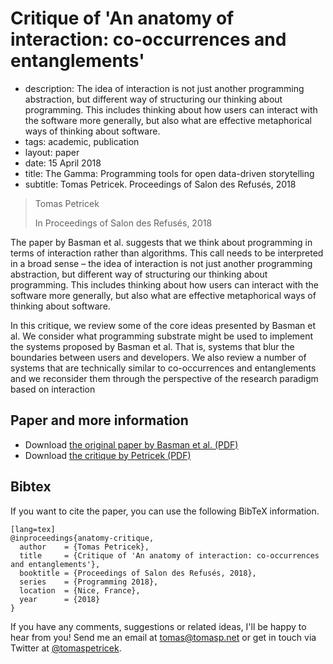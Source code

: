 # Critique of 'An anatomy of interaction: co-occurrences and entanglements'

 - description:  The idea of interaction is not just another programming abstraction, but different
    way of structuring our thinking about programming. This includes thinking about how users can
    interact with the software more generally, but also what are effective metaphorical ways of
    thinking about software.
 - tags: academic, publication
 - layout: paper
 - date: 15 April 2018
 - title: The Gamma: Programming tools for open data-driven storytelling
 - subtitle: Tomas Petricek. Proceedings of Salon des Refusés, 2018

> Tomas Petricek
>
> In Proceedings of Salon des Refusés, 2018

The paper by Basman et al. suggests that we think about programming in terms of interaction rather
than algorithms. This call needs to be interpreted in a broad sense – the idea of interaction is not
just another programming abstraction, but different way of structuring our thinking about
programming. This includes thinking about how users can interact with the software more generally,
but also what are effective metaphorical ways of thinking about software.

In this critique, we review some of the core ideas presented by Basman et al. We consider what
programming substrate might be used to implement the systems proposed by Basman et al. That is,
systems that blur the boundaries between users and developers. We also review a number of systems
that are technically similar to co-occurrences and entanglements and we reconsider them through
the perspective of the research paradigm based on interaction

## Paper and more information

 - Download [the original paper by Basman et al. (PDF)](paper.pdf)
 - Download [the critique by Petricek (PDF)](critique.pdf)

## <a id="cite">Bibtex</a>
If you want to cite the paper, you can use the following BibTeX information.

    [lang=tex]
    @inproceedings{anatomy-critique,
      author    = {Tomas Petricek},
      title     = {Critique of 'An anatomy of interaction: co-occurrences and entanglements'},
      booktitle = {Proceedings of Salon des Refusés, 2018},
      series    = {Programming 2018},
      location  = {Nice, France},
      year      = {2018}
    }

If you have any comments, suggestions or related ideas, I'll be happy to
hear from you! Send me an email at [tomas@tomasp.net](mailto:tomas@tomasp.net)
or get in touch via Twitter at [@tomaspetricek](http://twitter.com/tomaspetricek).
